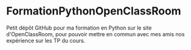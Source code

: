 # FormationPythonOpenClassRoom
Petit dépôt GitHub pour ma formation en Python sur le site d'OpenClassRoom, pour pouvoir mettre en commun avec mes amis nos expérience sur les TP du cours.
